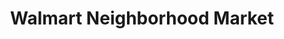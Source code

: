 ---
title: "Walmart Neighborhood Market"
url: /springdale/walmart-neighborhood-market-jennifer-terrace/
shop: supermarket
---
